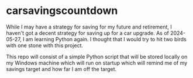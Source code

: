 # carsavingscountdown
While I may have a strategy for saving for my future and retirement, I haven't got a decent strategy for saving up for a car upgrade. As of 2024-05-27, I am learning Python again. I thought that I would try to hit two birds with one stone with this project.

This repo will consist of a simple Python script that will be stored locally on my Windows machine which will run on startup which will remind me of my savings target and how far I am off the target. 
